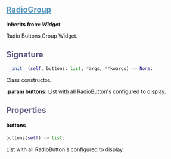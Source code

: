 

## <h2 style="color: #5697bf;"><u>RadioGroup</u></h2>


**Inherits from: _Widget_**

Radio Buttons Group Widget.


### <h2 style="color: #5e5d84;">Signature</h2>

```python
__init__(self, buttons: list, *args, **kwargs) -> None:
```

Class constructor.

  
**:param buttons:** List with all RadioButton's configured to display.
  


### <h2 style="color: #5e5d84;">Properties</h2>


#### buttons

```python
buttons(self) -> list:
```

List with all RadioButton's configured to display.
